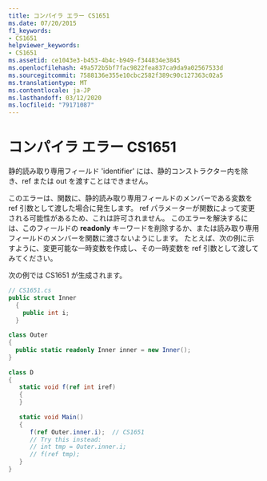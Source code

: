```yaml
---
title: コンパイラ エラー CS1651
ms.date: 07/20/2015
f1_keywords:
- CS1651
helpviewer_keywords:
- CS1651
ms.assetid: ce1043e3-b453-4b4c-b949-f344834e3845
ms.openlocfilehash: 49a572b5bf7fac9822fea837ca9da9a02567533d
ms.sourcegitcommit: 7588136e355e10cbc2582f389c90c127363c02a5
ms.translationtype: MT
ms.contentlocale: ja-JP
ms.lasthandoff: 03/12/2020
ms.locfileid: "79171087"
---
```

# <a name="compiler-error-cs1651"></a>コンパイラ エラー CS1651
静的読み取り専用フィールド 'identifier' には、静的コンストラクター内を除き、ref または out を渡すことはできません。  
  
 このエラーは、関数に、静的読み取り専用フィールドのメンバーである変数を ref 引数として渡した場合に発生します。 ref パラメーターが関数によって変更される可能性があるため、これは許可されません。 このエラーを解決するには、このフィールドの **readonly** キーワードを削除するか、または読み取り専用フィールドのメンバーを関数に渡さないようにします。 たとえば、次の例に示すように、変更可能な一時変数を作成し、その一時変数を ref 引数として渡してみてください。  
  
 次の例では CS1651 が生成されます。  
  
```csharp  
// CS1651.cs  
public struct Inner  
  {  
    public int i;  
  }  
  
class Outer  
{
  public static readonly Inner inner = new Inner();  
}  
  
class D  
{  
   static void f(ref int iref)  
   {  
   }  
  
   static void Main()  
   {  
      f(ref Outer.inner.i);  // CS1651  
      // Try this instead:  
      // int tmp = Outer.inner.i;  
      // f(ref tmp);  
   }  
}  
```
